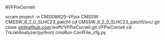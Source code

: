 #VFPixCornell

scram project -n CMSSW620-VFpix CMSSW CMSSW_6_2_0_SLHC23_patch1 
cd CMSSW_6_2_0_SLHC23_patch1/src/
git clone git@github.com:lsoffi/VFPixCornell.git VFPixCornell
cd TrkJetAnalyzer/python/
cmsRun ConfFile_cfg.py
